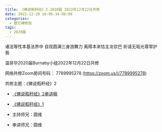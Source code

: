 ```yaml
---
title: 《佛说稻秆经》2-2020届 2022年12月22日共修
date: 2022-12-20 16:06:34-08:00
categories:
  - 慧灯禅修班
tags:
  - 2020届
---
```

诸法等性本基法界中 自现圆满三身游舞力
离障本来怙主龙钦巴 祈请无垢光尊常护我

温哥华2020届Burnaby小组2022年12月22日共修

网络共修Zoom房间号码： 7789995278 (<https://zoom.us/j/7789995278>)

共修主题：《佛说稻秆经》2

* [《佛说稻秆经》2串讲稿](https://bj.cxb123.cc/ref/hdcxb/fsdgj/fsdgj-qzb/?fbclid=IwAR3OHv6IM7fQK1zdUKOZP1tM9xaCyKg4mPW42tZMCEGzYss7Pq1wNYnDp0I)
* [《佛说稻秆经》1](https://www.youtube.com/watch?v=EcAr_jCK9PY&list=PLQU9iXcMduTf8kUFfvqtD2RLoj2cDEqNH&index=2&ab_channel=%E6%85%A7%E7%81%AF%E4%B9%8B%E5%85%89%E7%BD%91%E7%AB%99)

* 主持师兄：圆维
* 串讲师兄：圆维